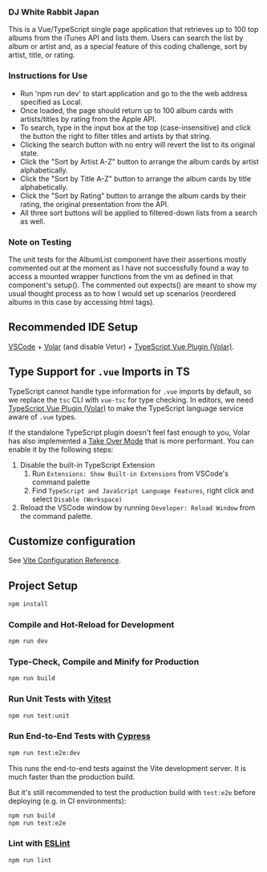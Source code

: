 ### DJ White Rabbit Japan

This is a Vue/TypeScript single page application that retrieves up to 100 top albums from the iTunes API and lists them. Users can search the list by album or artist and, as a special feature of this coding challenge, sort by artist, title, or rating.

### Instructions for Use
- Run 'npm run dev' to start application and go to the the web address specified as Local.
- Once loaded, the page should return up to 100 album cards with artists/titles by rating from the Apple API.
- To search, type in the input box at the top (case-insensitive) and click the button the right to filter titles and artists by that string.
- Clicking the search button with no entry will revert the list to its original state.
- Click the "Sort by Artist A-Z" button to arrange the album cards by artist alphabetically.
- Click the "Sort by Title A-Z" button to arrange the album cards by title alphabetically.
- Click the "Sort by Rating" button to arrange the album cards by their rating, the original presentation from the API.
- All three sort buttons will be applied to filtered-down lists from a search as well.

### Note on Testing

The unit tests for the AlbumList component have their assertions mostly commented out at the moment as I have not successfully found a way to access a mounted wrapper functions from the vm as defined in that component's setup(). The commented out expects() are meant to show my usual thought process as to how I would set up scenarios (reordered albums in this case by accessing html tags).

## Recommended IDE Setup

[VSCode](https://code.visualstudio.com/) + [Volar](https://marketplace.visualstudio.com/items?itemName=Vue.volar) (and disable Vetur) + [TypeScript Vue Plugin (Volar)](https://marketplace.visualstudio.com/items?itemName=Vue.vscode-typescript-vue-plugin).

## Type Support for `.vue` Imports in TS

TypeScript cannot handle type information for `.vue` imports by default, so we replace the `tsc` CLI with `vue-tsc` for type checking. In editors, we need [TypeScript Vue Plugin (Volar)](https://marketplace.visualstudio.com/items?itemName=Vue.vscode-typescript-vue-plugin) to make the TypeScript language service aware of `.vue` types.

If the standalone TypeScript plugin doesn't feel fast enough to you, Volar has also implemented a [Take Over Mode](https://github.com/johnsoncodehk/volar/discussions/471#discussioncomment-1361669) that is more performant. You can enable it by the following steps:

1. Disable the built-in TypeScript Extension
    1) Run `Extensions: Show Built-in Extensions` from VSCode's command palette
    2) Find `TypeScript and JavaScript Language Features`, right click and select `Disable (Workspace)`
2. Reload the VSCode window by running `Developer: Reload Window` from the command palette.

## Customize configuration

See [Vite Configuration Reference](https://vitejs.dev/config/).

## Project Setup

```sh
npm install
```

### Compile and Hot-Reload for Development

```sh
npm run dev
```

### Type-Check, Compile and Minify for Production

```sh
npm run build
```

### Run Unit Tests with [Vitest](https://vitest.dev/)

```sh
npm run test:unit
```

### Run End-to-End Tests with [Cypress](https://www.cypress.io/)

```sh
npm run test:e2e:dev
```

This runs the end-to-end tests against the Vite development server.
It is much faster than the production build.

But it's still recommended to test the production build with `test:e2e` before deploying (e.g. in CI environments):

```sh
npm run build
npm run test:e2e
```

### Lint with [ESLint](https://eslint.org/)

```sh
npm run lint
```
